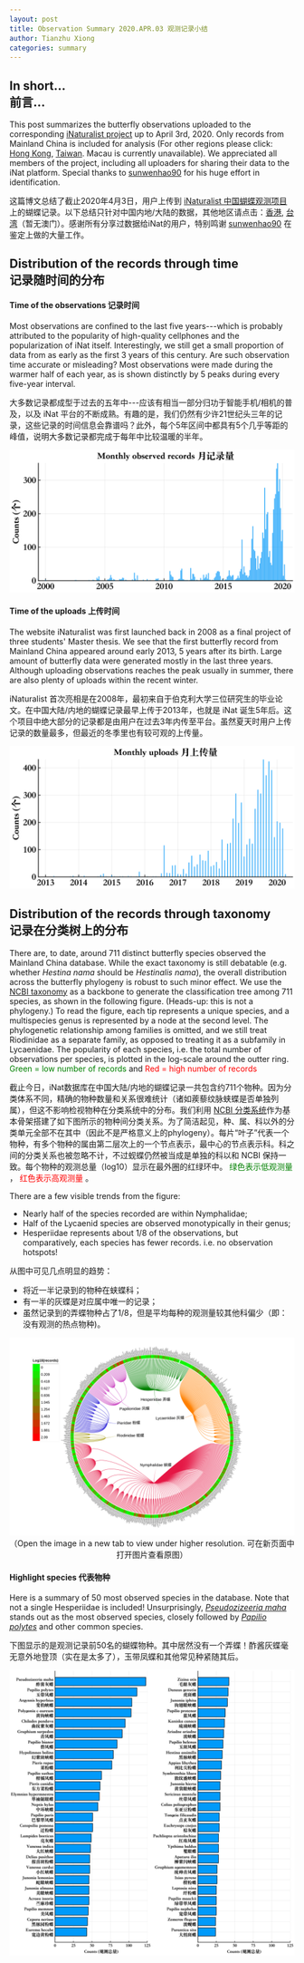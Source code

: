 ```yaml
---
layout: post
title: Observation Summary 2020.APR.03 观测记录小结
author: Tianzhu Xiong
categories: summary
---
```


## In short... <br/> 前言...
This post summarizes the butterfly observations uploaded to the corresponding [iNaturalist project](https://www.inaturalist.org/projects/butterflies-of-china) up to April 3rd, 2020. Only records from Mainland China is included for analysis (For other regions please click: [Hong Kong](https://www.inaturalist.org/projects/butterflies-of-hong-kong-8af315f2-e6d6-4956-b73a-aad48af9615b), [Taiwan](https://www.inaturalist.org/projects/butterflies-of-taiwan). Macau is currently unavailable). We appreciated all members of the project, including all uploaders for sharing their data to the iNat platform. Special thanks to [sunwenhao90](https://www.inaturalist.org/people/sunwenhao90) for his huge effort in identification.

这篇博文总结了截止2020年4月3日，用户上传到 [iNaturalist 中国蝴蝶观测项目](https://www.inaturalist.org/projects/butterflies-of-china)上的蝴蝶记录。以下总结只针对中国内地/大陆的数据，其他地区请点击：[香港](https://www.inaturalist.org/projects/butterflies-of-hong-kong-8af315f2-e6d6-4956-b73a-aad48af9615b), [台湾](https://www.inaturalist.org/projects/butterflies-of-taiwan)（暂无澳门）。感谢所有分享过数据给iNat的用户，特别鸣谢 [sunwenhao90](https://www.inaturalist.org/people/sunwenhao90) 在鉴定上做的大量工作。

## Distribution of the records through time <br/> 记录随时间的分布

#### Time of the observations 记录时间

Most observations are confined to the last five years---which is probably attributed to the popularity of high-quality cellphones and the popularization of iNat itself. Interestingly, we still get a small proportion of data from as early as the first 3 years of this century. Are such observation time accurate or misleading? Most observations were made during the warmer half of each year, as is shown distinctly by 5 peaks during every five-year interval. 

大多数记录都成型于过去的五年中---应该有相当一部分归功于智能手机/相机的普及，以及 iNat 平台的不断成熟。有趣的是，我们仍然有少许21世纪头三年的记录，这些记录的时间信息会靠谱吗？此外，每个5年区间中都具有5个几乎等距的峰值，说明大多数记录都完成于每年中比较温暖的半年。

<p align="center">
  <img src="https://raw.githubusercontent.com/tzxiong/Butterflies-of-China/gh-pages/_posts/Summary_20200403/MonthlyObserved_2000_Jan_2020_Apr.svg?sanitize=true">
</p>

#### Time of the uploads 上传时间

The website iNaturalist was first launched back in 2008 as a final project of three students' Master thesis. We see that the first butterfly record from Mainland China appeared around early 2013, 5 years after its birth. Large amount of butterfly data were generated mostly in the last three years. Although uploading observations reaches the peak usually in summer, there are also plenty of uploads within the recent winter. 

iNaturalist 首次亮相是在2008年，最初来自于伯克利大学三位研究生的毕业论文。在中国大陆/内地的蝴蝶记录最早上传于2013年，也就是 iNat 诞生5年后。这个项目中绝大部分的记录都是由用户在过去3年内传至平台。虽然夏天时用户上传记录的数量最多，但最近的冬季里也有较可观的上传量。

<p align="center">
  <img src="https://raw.githubusercontent.com/tzxiong/Butterflies-of-China/gh-pages/_posts/Summary_20200403/MonthlyUploads_2013_Jan_2020_Apr.svg?sanitize=true">
</p>

## Distribution of the records through taxonomy <br/> 记录在分类树上的分布

There are, to date, around 711 distinct butterfly species observed the Mainland China database. While the exact taxonomy is still debatable (e.g. whether *Hestina nama* should be *Hestinalis nama*), the overall distribution across the butterfly phylogeny is robust to such minor effect. We use the [NCBI taxonomy](https://www.ncbi.nlm.nih.gov/taxonomy) as a backbone to generate the classification tree among 711 species, as shown in the following figure. (Heads-up: this is not a phylogeny.) To read the figure, each tip represents a unique species, and a multispecies genus is represented by a node at the second level. The phylogenetic relationship among families is omitted, and we still treat Riodinidae as a separate family, as opposed to treating it as a subfamily in Lycaenidae. The popularity of each species, i.e. the total number of observations per species, is plotted in the log-scale around the outter ring. <span style="color:green"> Green = low number of records </span> and <span style="color:red"> Red = high number of records </span>

截止今日，iNat数据库在中国大陆/内地的蝴蝶记录一共包含约711个物种。因为分类体系不同，精确的物种数量和关系很难统计（诸如蒺藜纹脉蛱蝶是否单独列属），但这不影响检视物种在分类系统中的分布。我们利用 [NCBI 分类系统](https://www.ncbi.nlm.nih.gov/taxonomy)作为基本骨架搭建了如下图所示的物种间分类关系。为了简洁起见，种、属、科以外的分类单元全部不在其中（因此不是严格意义上的phylogeny）。每片“叶子”代表一个物种，有多个物种的属由第二层次上的一个节点表示，最中心的节点表示科。科之间的分类关系也被忽略不计，不过蚬蝶仍然被当成是单独的科以和 NCBI 保持一致。每个物种的观测总量（log10）显示在最外圈的红绿环中。<span style="color:green"> 绿色表示低观测量 </span>，<span style="color:red"> 红色表示高观测量 </span>。

There are a few visible trends from the figure:
* Nearly half of the species recorded are within Nymphalidae;
* Half of the Lycaenid species are observed monotypically in their genus;
* Hesperiidae represents about 1/8 of the observations, but comparatively, each species has fewer records. i.e. no observation hotspots!

从图中可见几点明显的趋势：
* 将近一半记录到的物种在蛱蝶科；
* 有一半的灰蝶是对应属中唯一的记录；
* 虽然记录到的弄蝶物种占了1/8，但是平均每种的观测量较其他科偏少（即：没有观测的热点物种)。

<p align="center">
  <img src="https://raw.githubusercontent.com/tzxiong/Butterflies-of-China/gh-pages/_posts/Summary_20200403/species_list_ncbi_tree_circular_observation_counts_20200404.svg?sanitize=true">
  （Open the image in a new tab to view under higher resolution. 可在新页面中打开图片查看原图）
</p>

#### Highlight species 代表物种

Here is a summary of 50 most observed species in the database. Note that not a single Hesperiidae is included! Unsurprisingly, *[Pseudozizeeria maha](https://en.wikipedia.org/wiki/Pseudozizeeria_maha)* stands out as the most observed species, closely followed by *[Papilio polytes](https://en.wikipedia.org/wiki/Papilio_polytes)* and other common species.

下图显示的是观测记录前50名的蝴蝶物种。其中居然没有一个弄蝶！酢酱灰蝶毫无意外地登顶（实在是太多了），玉带凤蝶和其他常见种紧随其后。

<p align="center">
  <img src="https://raw.githubusercontent.com/tzxiong/Butterflies-of-China/gh-pages/_posts/Summary_20200403/TotalUploadsPerSpecies_Top50_2013_Jan_2020_Apr.svg?sanitize=true">
</p>
